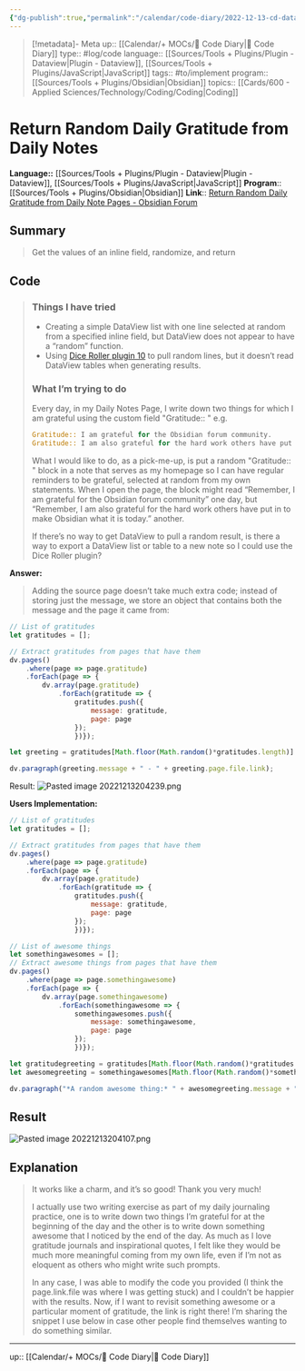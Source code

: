 ```yaml
---
{"dg-publish":true,"permalink":"/calendar/code-diary/2022-12-13-cd-dataview-return-random-daily-gratitude-from-daily-notes/","title":"Return Random Daily Gratitude from Daily Notes"}
---
```


> [!metadata]- Meta
> up:: [[Calendar/+ MOCs/🧪 Code Diary\|🧪 Code Diary]]
> type:: #log/code 
> language:: [[Sources/Tools + Plugins/Plugin - Dataview\|Plugin - Dataview]], [[Sources/Tools + Plugins/JavaScript\|JavaScript]]
> tags:: #to/implement 
> program:: [[Sources/Tools + Plugins/Obsidian\|Obsidian]]
> topics:: [[Cards/600 - Applied Sciences/Technology/Coding/Coding\|Coding]]


# Return Random Daily Gratitude from Daily Notes
**Language::**  [[Sources/Tools + Plugins/Plugin - Dataview\|Plugin - Dataview]], [[Sources/Tools + Plugins/JavaScript\|JavaScript]]
**Program**:: [[Sources/Tools + Plugins/Obsidian\|Obsidian]]
**Link**:: [Return Random Daily Gratitude from Daily Note Pages - Obsidian Forum](https://forum.obsidian.md/t/return-random-daily-gratitude-from-daily-note-pages/34352#what-im-trying-to-do-2)

## Summary
> Get the values of an inline field, randomize, and return

## Code
> 
> ### Things I have tried
> 
> -   Creating a simple DataView list with one line selected at random from a specified inline field, but DataView does not appear to have a “random” function.
> -   Using [Dice Roller plugin 10](https://github.com/valentine195/obsidian-dice-roller) to pull random lines, but it doesn’t read DataView tables when generating results.
> 
> ### What I’m trying to do
> 
> Every day, in my Daily Notes Page, I write down two things for which I am grateful using the custom field "Gratitude:: " e.g.
> 
> ```rust
> Gratitude:: I am grateful for the Obsidian forum community.
> Gratitude:: I am also grateful for the hard work others have put in to making Obsidian what it is today.
> ```
> 
> What I would like to do, as a pick-me-up, is put a random "Gratitude:: " block in a note that serves as my homepage so I can have regular reminders to be grateful, selected at random from my own statements. When I open the page, the block might read “Remember, I am grateful for the Obsidian forum community” one day, but “Remember, I am also grateful for the hard work others have put in to make Obsidian what it is today.” another.
> 
> If there’s no way to get DataView to pull a random result, is there a way to export a DataView list or table to a new note so I could use the Dice Roller plugin?

**Answer:**
> Adding the source page doesn’t take much extra code; instead of storing just the message, we store an object that contains both the message and the page it came from:
```js
// List of gratitudes
let gratitudes = [];

// Extract gratitudes from pages that have them
dv.pages()
	.where(page => page.gratitude)
	.forEach(page => {
		dv.array(page.gratitude)
			.forEach(gratitude => {
				gratitudes.push({
					message: gratitude,
					page: page
				});
				})});

let greeting = gratitudes[Math.floor(Math.random()*gratitudes.length)] 

dv.paragraph(greeting.message + " - " + greeting.page.file.link);
```
Result: 
![Pasted image 20221213204239.png](/img/user/Extras/Attachments/Pasted%20image%2020221213204239.png)

**Users Implementation:**
```js
// List of gratitudes
let gratitudes = [];

// Extract gratitudes from pages that have them
dv.pages()
	.where(page => page.gratitude)
	.forEach(page => {
		dv.array(page.gratitude)
			.forEach(gratitude => {
				gratitudes.push({
					message: gratitude,
					page: page
				});
				})});

// List of awesome things
let somethingawesomes = [];
// Extract awesome things from pages that have them
dv.pages()
	.where(page => page.somethingawesome)
	.forEach(page => {
		dv.array(page.somethingawesome)
			.forEach(somethingawesome => {
				somethingawesomes.push({
					message: somethingawesome,
					page: page
				});
				})});

let gratitudegreeting = gratitudes[Math.floor(Math.random()*gratitudes.length)] 
let awesomegreeting = somethingawesomes[Math.floor(Math.random()*somethingawesomes.length)]

dv.paragraph("*A random awesome thing:* " + awesomegreeting.message + " (" + awesomegreeting.page.file.link + ")" + "<br>" + "*Practice gratitude:* " + gratitudegreeting.message + " (" + gratitudegreeting.page.file.link + ")");
```



## Result
![Pasted image 20221213204107.png](/img/user/Extras/Attachments/Pasted%20image%2020221213204107.png)

## Explanation
> It works like a charm, and it’s so good! Thank you very much!
> 
> I actually use two writing exercise as part of my daily journaling practice, one is to write down two things I’m grateful for at the beginning of the day and the other is to write down something awesome that I noticed by the end of the day. As much as I love gratitude journals and inspirational quotes, I felt like they would be much more meaningful coming from my own life, even if I’m not as eloquent as others who might write such prompts.
> 
> In any case, I was able to modify the code you provided (I think the page.link.file was where I was getting stuck) and I couldn’t be happier with the results. Now, if I want to revisit something awesome or a particular moment of gratitude, the link is right there! I’m sharing the snippet I use below in case other people find themselves wanting to do something similar.
---

up:: [[Calendar/+ MOCs/🧪 Code Diary\|🧪 Code Diary]]